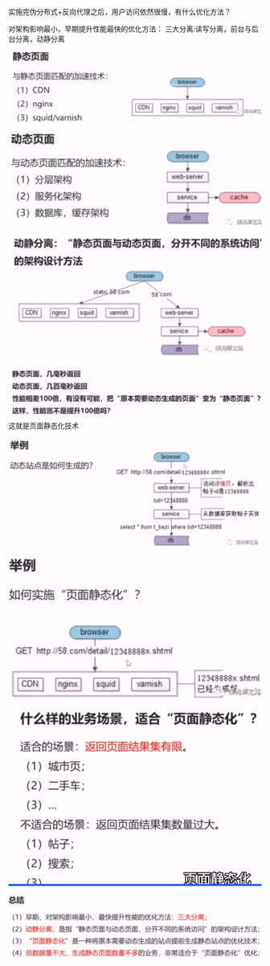 实施完伪分布式+反向代理之后，用户访问依然很慢，有什么优化方法？

对架构影响最小，早期提升性能最快的优化方法：
三大分离:读写分离，前台与后台分离，动静分离



![](https://raw.githubusercontent.com/corykingsf/hack-system-design-pixel/main/imgSnipaste_2021-06-26_22-01-38.png)


![](https://raw.githubusercontent.com/corykingsf/hack-system-design-pixel/main/imgSnipaste_2021-06-26_22-04-03.png)

![](https://raw.githubusercontent.com/corykingsf/hack-system-design-pixel/main/imgSnipaste_2021-06-26_22-09-07.png)

![](https://raw.githubusercontent.com/corykingsf/hack-system-design-pixel/main/imgSnipaste_2021-06-26_22-10-22.png)
这就是页面静态化技术


![](https://raw.githubusercontent.com/corykingsf/hack-system-design-pixel/main/imgSnipaste_2021-06-26_22-11-17.png)

![](https://raw.githubusercontent.com/corykingsf/hack-system-design-pixel/main/imgSnipaste_2021-06-26_22-12-19.png)

![](https://raw.githubusercontent.com/corykingsf/hack-system-design-pixel/main/imgSnipaste_2021-06-26_22-13-14.png)

![alt txt](https://raw.githubusercontent.com/corykingsf/hack-system-design-pixel/main/imgSnipaste_2021-06-26_22-15-12.png)